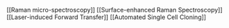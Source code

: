 [[Raman micro-spectroscopy]]
[[Surface-enhanced Raman Spectroscopy]]
[[Laser-induced Forward Transfer]]
[[Automated Single Cell Cloning]]
